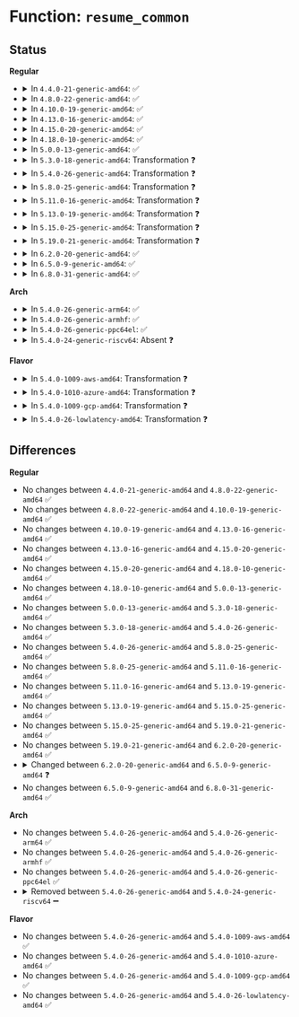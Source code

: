 # Function: <code>resume_common</code>

## Status
<b>Regular</b>
<ul>
<li>
<details>
<summary>In <code>4.4.0-21-generic-amd64</code>: ✅</summary>

```c
int resume_common(struct device * dev, int event)
```

```json
{
  "name": "resume_common",
  "collision_type": "Unique Static",
  "inline_type": "No",
  "funcs": [
    {
      "addr": 18446744071585267376,
      "name": "resume_common",
      "external": false,
      "loc": "drivers/usb/core/hcd-pci.c:487",
      "file": "drivers/usb/core/hcd-pci.c",
      "inline": "seen, unknown",
      "caller_inline": [],
      "caller_func": [
        "drivers/usb/core/hcd-pci.c:hcd_pci_runtime_resume",
        "drivers/usb/core/hcd-pci.c:hcd_pci_restore",
        "drivers/usb/core/hcd-pci.c:hcd_pci_resume"
      ]
    }
  ],
  "symbols": [
    {
      "addr": 18446744071585267376,
      "name": "resume_common",
      "section": ".text",
      "bind": "STB_LOCAL",
      "size": 319
    }
  ]
}
```
</details>
</li>
<li>
<details>
<summary>In <code>4.8.0-22-generic-amd64</code>: ✅</summary>

```c
int resume_common(struct device * dev, int event)
```

```json
{
  "name": "resume_common",
  "collision_type": "Unique Static",
  "inline_type": "No",
  "funcs": [
    {
      "addr": 18446744071585663072,
      "name": "resume_common",
      "external": false,
      "loc": "drivers/usb/core/hcd-pci.c:495",
      "file": "drivers/usb/core/hcd-pci.c",
      "inline": "seen, unknown",
      "caller_inline": [],
      "caller_func": [
        "drivers/usb/core/hcd-pci.c:hcd_pci_runtime_resume",
        "drivers/usb/core/hcd-pci.c:hcd_pci_restore",
        "drivers/usb/core/hcd-pci.c:hcd_pci_resume"
      ]
    }
  ],
  "symbols": [
    {
      "addr": 18446744071585663072,
      "name": "resume_common",
      "section": ".text",
      "bind": "STB_LOCAL",
      "size": 351
    }
  ]
}
```
</details>
</li>
<li>
<details>
<summary>In <code>4.10.0-19-generic-amd64</code>: ✅</summary>

```c
int resume_common(struct device * dev, int event)
```

```json
{
  "name": "resume_common",
  "collision_type": "Unique Static",
  "inline_type": "No",
  "funcs": [
    {
      "addr": 18446744071585850768,
      "name": "resume_common",
      "external": false,
      "loc": "drivers/usb/core/hcd-pci.c:495",
      "file": "drivers/usb/core/hcd-pci.c",
      "inline": "seen, unknown",
      "caller_inline": [],
      "caller_func": [
        "drivers/usb/core/hcd-pci.c:hcd_pci_runtime_resume",
        "drivers/usb/core/hcd-pci.c:hcd_pci_restore",
        "drivers/usb/core/hcd-pci.c:hcd_pci_resume"
      ]
    }
  ],
  "symbols": [
    {
      "addr": 18446744071585850768,
      "name": "resume_common",
      "section": ".text",
      "bind": "STB_LOCAL",
      "size": 351
    }
  ]
}
```
</details>
</li>
<li>
<details>
<summary>In <code>4.13.0-16-generic-amd64</code>: ✅</summary>

```c
int resume_common(struct device * dev, int event)
```

```json
{
  "name": "resume_common",
  "collision_type": "Unique Static",
  "inline_type": "No",
  "funcs": [
    {
      "addr": 18446744071585935984,
      "name": "resume_common",
      "external": false,
      "loc": "drivers/usb/core/hcd-pci.c:495",
      "file": "drivers/usb/core/hcd-pci.c",
      "inline": "seen, unknown",
      "caller_inline": [],
      "caller_func": [
        "drivers/usb/core/hcd-pci.c:hcd_pci_runtime_resume",
        "drivers/usb/core/hcd-pci.c:hcd_pci_restore",
        "drivers/usb/core/hcd-pci.c:hcd_pci_resume"
      ]
    }
  ],
  "symbols": [
    {
      "addr": 18446744071585935984,
      "name": "resume_common",
      "section": ".text",
      "bind": "STB_LOCAL",
      "size": 351
    }
  ]
}
```
</details>
</li>
<li>
<details>
<summary>In <code>4.15.0-20-generic-amd64</code>: ✅</summary>

```c
int resume_common(struct device * dev, int event)
```

```json
{
  "name": "resume_common",
  "collision_type": "Unique Static",
  "inline_type": "No",
  "funcs": [
    {
      "addr": 18446744071586377792,
      "name": "resume_common",
      "external": false,
      "loc": "drivers/usb/core/hcd-pci.c:482",
      "file": "drivers/usb/core/hcd-pci.c",
      "inline": "seen, unknown",
      "caller_inline": [],
      "caller_func": [
        "drivers/usb/core/hcd-pci.c:hcd_pci_runtime_resume",
        "drivers/usb/core/hcd-pci.c:hcd_pci_restore",
        "drivers/usb/core/hcd-pci.c:hcd_pci_resume"
      ]
    }
  ],
  "symbols": [
    {
      "addr": 18446744071586377792,
      "name": "resume_common",
      "section": ".text",
      "bind": "STB_LOCAL",
      "size": 354
    }
  ]
}
```
</details>
</li>
<li>
<details>
<summary>In <code>4.18.0-10-generic-amd64</code>: ✅</summary>

```c
int resume_common(struct device * dev, int event)
```

```json
{
  "name": "resume_common",
  "collision_type": "Unique Static",
  "inline_type": "No",
  "funcs": [
    {
      "addr": 18446744071586637280,
      "name": "resume_common",
      "external": false,
      "loc": "drivers/usb/core/hcd-pci.c:482",
      "file": "drivers/usb/core/hcd-pci.c",
      "inline": "seen, unknown",
      "caller_inline": [],
      "caller_func": [
        "drivers/usb/core/hcd-pci.c:hcd_pci_runtime_resume",
        "drivers/usb/core/hcd-pci.c:hcd_pci_restore",
        "drivers/usb/core/hcd-pci.c:hcd_pci_resume"
      ]
    }
  ],
  "symbols": [
    {
      "addr": 18446744071586637280,
      "name": "resume_common",
      "section": ".text",
      "bind": "STB_LOCAL",
      "size": 331
    }
  ]
}
```
</details>
</li>
<li>
<details>
<summary>In <code>5.0.0-13-generic-amd64</code>: ✅</summary>

```c
int resume_common(struct device * dev, int event)
```

```json
{
  "name": "resume_common",
  "collision_type": "Unique Static",
  "inline_type": "No",
  "funcs": [
    {
      "addr": 18446744071586786400,
      "name": "resume_common",
      "external": false,
      "loc": "drivers/usb/core/hcd-pci.c:482",
      "file": "drivers/usb/core/hcd-pci.c",
      "inline": "seen, unknown",
      "caller_inline": [],
      "caller_func": [
        "drivers/usb/core/hcd-pci.c:hcd_pci_runtime_resume",
        "drivers/usb/core/hcd-pci.c:hcd_pci_restore",
        "drivers/usb/core/hcd-pci.c:hcd_pci_resume"
      ]
    }
  ],
  "symbols": [
    {
      "addr": 18446744071586786400,
      "name": "resume_common",
      "section": ".text",
      "bind": "STB_LOCAL",
      "size": 331
    }
  ]
}
```
</details>
</li>
<li>
<details>
<summary>In <code>5.3.0-18-generic-amd64</code>: Transformation ❓</summary>

```c
int resume_common(struct device * dev, int event)
```

```json
{
  "name": "resume_common",
  "collision_type": "Unique Static",
  "inline_type": "No",
  "funcs": [
    {
      "addr": 0,
      "name": "resume_common",
      "external": false,
      "loc": "drivers/usb/core/hcd-pci.c:468",
      "file": "drivers/usb/core/hcd-pci.c",
      "inline": "seen, unknown",
      "caller_inline": [],
      "caller_func": [
        "drivers/usb/core/hcd-pci.c:hcd_pci_runtime_resume",
        "drivers/usb/core/hcd-pci.c:hcd_pci_restore",
        "drivers/usb/core/hcd-pci.c:hcd_pci_resume"
      ]
    }
  ],
  "symbols": [
    {
      "addr": 18446744071587041600,
      "name": "resume_common",
      "section": ".text",
      "bind": "STB_LOCAL",
      "size": 279
    },
    {
      "addr": 18446744071587044226,
      "name": "resume_common.cold",
      "section": ".text",
      "bind": "STB_LOCAL",
      "size": 52
    }
  ]
}
```
</details>
</li>
<li>
<details>
<summary>In <code>5.4.0-26-generic-amd64</code>: Transformation ❓</summary>

```c
int resume_common(struct device * dev, int event)
```

```json
{
  "name": "resume_common",
  "collision_type": "Unique Static",
  "inline_type": "No",
  "funcs": [
    {
      "addr": 0,
      "name": "resume_common",
      "external": false,
      "loc": "drivers/usb/core/hcd-pci.c:467",
      "file": "drivers/usb/core/hcd-pci.c",
      "inline": "seen, unknown",
      "caller_inline": [],
      "caller_func": [
        "drivers/usb/core/hcd-pci.c:hcd_pci_runtime_resume",
        "drivers/usb/core/hcd-pci.c:hcd_pci_restore",
        "drivers/usb/core/hcd-pci.c:hcd_pci_resume"
      ]
    }
  ],
  "symbols": [
    {
      "addr": 18446744071587242000,
      "name": "resume_common",
      "section": ".text",
      "bind": "STB_LOCAL",
      "size": 279
    },
    {
      "addr": 18446744071587244626,
      "name": "resume_common.cold",
      "section": ".text",
      "bind": "STB_LOCAL",
      "size": 52
    }
  ]
}
```
</details>
</li>
<li>
<details>
<summary>In <code>5.8.0-25-generic-amd64</code>: Transformation ❓</summary>

```c
int resume_common(struct device * dev, int event)
```

```json
{
  "name": "resume_common",
  "collision_type": "Unique Static",
  "inline_type": "No",
  "funcs": [
    {
      "addr": 0,
      "name": "resume_common",
      "external": false,
      "loc": "drivers/usb/core/hcd-pci.c:468",
      "file": "drivers/usb/core/hcd-pci.c",
      "inline": "seen, unknown",
      "caller_inline": [],
      "caller_func": [
        "drivers/usb/core/hcd-pci.c:hcd_pci_runtime_resume",
        "drivers/usb/core/hcd-pci.c:hcd_pci_restore",
        "drivers/usb/core/hcd-pci.c:hcd_pci_resume"
      ]
    }
  ],
  "symbols": [
    {
      "addr": 18446744071588096832,
      "name": "resume_common",
      "section": ".text",
      "bind": "STB_LOCAL",
      "size": 279
    },
    {
      "addr": 18446744071588098583,
      "name": "resume_common.cold",
      "section": ".text",
      "bind": "STB_LOCAL",
      "size": 52
    }
  ]
}
```
</details>
</li>
<li>
<details>
<summary>In <code>5.11.0-16-generic-amd64</code>: Transformation ❓</summary>

```c
int resume_common(struct device * dev, int event)
```

```json
{
  "name": "resume_common",
  "collision_type": "Unique Static",
  "inline_type": "No",
  "funcs": [
    {
      "addr": 0,
      "name": "resume_common",
      "external": false,
      "loc": "drivers/usb/core/hcd-pci.c:479",
      "file": "drivers/usb/core/hcd-pci.c",
      "inline": "seen, unknown",
      "caller_inline": [],
      "caller_func": [
        "drivers/usb/core/hcd-pci.c:hcd_pci_runtime_resume",
        "drivers/usb/core/hcd-pci.c:hcd_pci_restore",
        "drivers/usb/core/hcd-pci.c:hcd_pci_resume"
      ]
    }
  ],
  "symbols": [
    {
      "addr": 18446744071588138864,
      "name": "resume_common",
      "section": ".text",
      "bind": "STB_LOCAL",
      "size": 282
    },
    {
      "addr": 18446744071591553755,
      "name": "resume_common.cold",
      "section": ".text",
      "bind": "STB_LOCAL",
      "size": 52
    }
  ]
}
```
</details>
</li>
<li>
<details>
<summary>In <code>5.13.0-19-generic-amd64</code>: Transformation ❓</summary>

```c
int resume_common(struct device * dev, int event)
```

```json
{
  "name": "resume_common",
  "collision_type": "Unique Static",
  "inline_type": "No",
  "funcs": [
    {
      "addr": 0,
      "name": "resume_common",
      "external": false,
      "loc": "drivers/usb/core/hcd-pci.c:479",
      "file": "drivers/usb/core/hcd-pci.c",
      "inline": "seen, unknown",
      "caller_inline": [],
      "caller_func": [
        "drivers/usb/core/hcd-pci.c:hcd_pci_runtime_resume",
        "drivers/usb/core/hcd-pci.c:hcd_pci_restore",
        "drivers/usb/core/hcd-pci.c:hcd_pci_resume"
      ]
    }
  ],
  "symbols": [
    {
      "addr": 18446744071588020960,
      "name": "resume_common",
      "section": ".text",
      "bind": "STB_LOCAL",
      "size": 282
    },
    {
      "addr": 18446744071591496044,
      "name": "resume_common.cold",
      "section": ".text",
      "bind": "STB_LOCAL",
      "size": 52
    }
  ]
}
```
</details>
</li>
<li>
<details>
<summary>In <code>5.15.0-25-generic-amd64</code>: Transformation ❓</summary>

```c
int resume_common(struct device * dev, int event)
```

```json
{
  "name": "resume_common",
  "collision_type": "Unique Static",
  "inline_type": "No",
  "funcs": [
    {
      "addr": 0,
      "name": "resume_common",
      "external": false,
      "loc": "drivers/usb/core/hcd-pci.c:479",
      "file": "drivers/usb/core/hcd-pci.c",
      "inline": "seen, unknown",
      "caller_inline": [],
      "caller_func": [
        "drivers/usb/core/hcd-pci.c:hcd_pci_runtime_resume",
        "drivers/usb/core/hcd-pci.c:hcd_pci_restore",
        "drivers/usb/core/hcd-pci.c:hcd_pci_resume"
      ]
    }
  ],
  "symbols": [
    {
      "addr": 18446744071588637232,
      "name": "resume_common",
      "section": ".text",
      "bind": "STB_LOCAL",
      "size": 279
    },
    {
      "addr": 18446744071592574114,
      "name": "resume_common.cold",
      "section": ".text",
      "bind": "STB_LOCAL",
      "size": 52
    }
  ]
}
```
</details>
</li>
<li>
<details>
<summary>In <code>5.19.0-21-generic-amd64</code>: Transformation ❓</summary>

```c
int resume_common(struct device * dev, int event)
```

```json
{
  "name": "resume_common",
  "collision_type": "Unique Static",
  "inline_type": "No",
  "funcs": [
    {
      "addr": 0,
      "name": "resume_common",
      "external": false,
      "loc": "drivers/usb/core/hcd-pci.c:478",
      "file": "drivers/usb/core/hcd-pci.c",
      "inline": "seen, unknown",
      "caller_inline": [],
      "caller_func": [
        "drivers/usb/core/hcd-pci.c:hcd_pci_runtime_resume",
        "drivers/usb/core/hcd-pci.c:hcd_pci_restore",
        "drivers/usb/core/hcd-pci.c:hcd_pci_resume"
      ]
    }
  ],
  "symbols": [
    {
      "addr": 18446744071590053408,
      "name": "resume_common",
      "section": ".text",
      "bind": "STB_LOCAL",
      "size": 266
    },
    {
      "addr": 18446744071594453844,
      "name": "resume_common.cold",
      "section": ".text",
      "bind": "STB_LOCAL",
      "size": 52
    }
  ]
}
```
</details>
</li>
<li>
<details>
<summary>In <code>6.2.0-20-generic-amd64</code>: ✅</summary>

```c
int resume_common(struct device * dev, int event)
```

```json
{
  "name": "resume_common",
  "collision_type": "Unique Static",
  "inline_type": "No",
  "funcs": [
    {
      "addr": 18446744071591659488,
      "name": "resume_common",
      "external": false,
      "loc": "drivers/usb/core/hcd-pci.c:473",
      "file": "drivers/usb/core/hcd-pci.c",
      "inline": "seen, unknown",
      "caller_inline": [],
      "caller_func": [
        "drivers/usb/core/hcd-pci.c:hcd_pci_runtime_resume",
        "drivers/usb/core/hcd-pci.c:hcd_pci_restore",
        "drivers/usb/core/hcd-pci.c:hcd_pci_resume"
      ]
    }
  ],
  "symbols": [
    {
      "addr": 18446744071591659488,
      "name": "resume_common",
      "section": ".text",
      "bind": "STB_LOCAL",
      "size": 332
    }
  ]
}
```
</details>
</li>
<li>
<details>
<summary>In <code>6.5.0-9-generic-amd64</code>: ✅</summary>

```c
int resume_common(struct device * dev, pm_message_t msg)
```

```json
{
  "name": "resume_common",
  "collision_type": "Unique Static",
  "inline_type": "No",
  "funcs": [
    {
      "addr": 18446744071592082272,
      "name": "resume_common",
      "external": false,
      "loc": "drivers/usb/core/hcd-pci.c:476",
      "file": "drivers/usb/core/hcd-pci.c",
      "inline": "seen, unknown",
      "caller_inline": [],
      "caller_func": [
        "drivers/usb/core/hcd-pci.c:hcd_pci_runtime_resume",
        "drivers/usb/core/hcd-pci.c:hcd_pci_restore",
        "drivers/usb/core/hcd-pci.c:hcd_pci_resume"
      ]
    }
  ],
  "symbols": [
    {
      "addr": 18446744071592082272,
      "name": "resume_common",
      "section": ".text",
      "bind": "STB_LOCAL",
      "size": 325
    }
  ]
}
```
</details>
</li>
<li>
<details>
<summary>In <code>6.8.0-31-generic-amd64</code>: ✅</summary>

```c
int resume_common(struct device * dev, pm_message_t msg)
```

```json
{
  "name": "resume_common",
  "collision_type": "Unique Static",
  "inline_type": "No",
  "funcs": [
    {
      "addr": 18446744071592822704,
      "name": "resume_common",
      "external": false,
      "loc": "drivers/usb/core/hcd-pci.c:475",
      "file": "drivers/usb/core/hcd-pci.c",
      "inline": "seen, unknown",
      "caller_inline": [],
      "caller_func": [
        "drivers/usb/core/hcd-pci.c:hcd_pci_runtime_resume",
        "drivers/usb/core/hcd-pci.c:hcd_pci_restore",
        "drivers/usb/core/hcd-pci.c:hcd_pci_resume"
      ]
    }
  ],
  "symbols": [
    {
      "addr": 18446744071592822704,
      "name": "resume_common",
      "section": ".text",
      "bind": "STB_LOCAL",
      "size": 322
    }
  ]
}
```
</details>
</li>
</ul>
<b>Arch</b>
<ul>
<li>
<details>
<summary>In <code>5.4.0-26-generic-arm64</code>: ✅</summary>

```c
int resume_common(struct device * dev, int event)
```

```json
{
  "name": "resume_common",
  "collision_type": "Unique Static",
  "inline_type": "No",
  "funcs": [
    {
      "addr": 18446603336500340344,
      "name": "resume_common",
      "external": false,
      "loc": "drivers/usb/core/hcd-pci.c:467",
      "file": "drivers/usb/core/hcd-pci.c",
      "inline": "seen, unknown",
      "caller_inline": [],
      "caller_func": [
        "drivers/usb/core/hcd-pci.c:hcd_pci_runtime_resume",
        "drivers/usb/core/hcd-pci.c:hcd_pci_restore",
        "drivers/usb/core/hcd-pci.c:hcd_pci_resume"
      ]
    }
  ],
  "symbols": [
    {
      "addr": 18446603336500340344,
      "name": "resume_common",
      "section": ".text",
      "bind": "STB_LOCAL",
      "size": 356
    }
  ]
}
```
</details>
</li>
<li>
<details>
<summary>In <code>5.4.0-26-generic-armhf</code>: ✅</summary>

```c
int resume_common(struct device * dev, int event)
```

```json
{
  "name": "resume_common",
  "collision_type": "Unique Static",
  "inline_type": "No",
  "funcs": [
    {
      "addr": 3232799584,
      "name": "resume_common",
      "external": false,
      "loc": "drivers/usb/core/hcd-pci.c:467",
      "file": "drivers/usb/core/hcd-pci.c",
      "inline": "seen, unknown",
      "caller_inline": [],
      "caller_func": [
        "drivers/usb/core/hcd-pci.c:hcd_pci_runtime_resume",
        "drivers/usb/core/hcd-pci.c:hcd_pci_restore",
        "drivers/usb/core/hcd-pci.c:hcd_pci_resume"
      ]
    }
  ],
  "symbols": [
    {
      "addr": 3232799584,
      "name": "resume_common",
      "section": ".text",
      "bind": "STB_LOCAL",
      "size": 336
    }
  ]
}
```
</details>
</li>
<li>
<details>
<summary>In <code>5.4.0-26-generic-ppc64el</code>: ✅</summary>

```c
int resume_common(struct device * dev, int event)
```

```json
{
  "name": "resume_common",
  "collision_type": "Unique Static",
  "inline_type": "No",
  "funcs": [
    {
      "addr": 13835058055293652848,
      "name": "resume_common",
      "external": false,
      "loc": "drivers/usb/core/hcd-pci.c:467",
      "file": "drivers/usb/core/hcd-pci.c",
      "inline": "seen, unknown",
      "caller_inline": [],
      "caller_func": [
        "drivers/usb/core/hcd-pci.c:hcd_pci_runtime_resume",
        "drivers/usb/core/hcd-pci.c:hcd_pci_restore",
        "drivers/usb/core/hcd-pci.c:hcd_pci_resume"
      ]
    }
  ],
  "symbols": [
    {
      "addr": 13835058055293652848,
      "name": "resume_common",
      "section": ".text",
      "bind": "STB_LOCAL",
      "size": 540
    }
  ]
}
```
</details>
</li>
<li>
<details>
<summary>In <code>5.4.0-24-generic-riscv64</code>: Absent ❓</summary>

```json
{
  "name": "resume_common",
  "collision_type": "Unique Static",
  "inline_type": "Full",
  "funcs": [
    {
      "addr": 18446743936277233750,
      "name": "resume_common",
      "external": false,
      "loc": "drivers/usb/core/hcd-pci.c:467",
      "file": "drivers/usb/core/hcd-pci.c",
      "inline": "not declared, inlined",
      "caller_inline": [
        "drivers/usb/core/hcd-pci.c:hcd_pci_runtime_resume"
      ],
      "caller_func": []
    }
  ],
  "symbols": []
}
```
</details>
</li>
</ul>
<b>Flavor</b>
<ul>
<li>
<details>
<summary>In <code>5.4.0-1009-aws-amd64</code>: Transformation ❓</summary>

```c
int resume_common(struct device * dev, int event)
```

```json
{
  "name": "resume_common",
  "collision_type": "Unique Static",
  "inline_type": "No",
  "funcs": [
    {
      "addr": 0,
      "name": "resume_common",
      "external": false,
      "loc": "drivers/usb/core/hcd-pci.c:467",
      "file": "drivers/usb/core/hcd-pci.c",
      "inline": "seen, unknown",
      "caller_inline": [],
      "caller_func": [
        "drivers/usb/core/hcd-pci.c:hcd_pci_runtime_resume",
        "drivers/usb/core/hcd-pci.c:hcd_pci_restore",
        "drivers/usb/core/hcd-pci.c:hcd_pci_resume"
      ]
    }
  ],
  "symbols": [
    {
      "addr": 18446744071586948080,
      "name": "resume_common",
      "section": ".text",
      "bind": "STB_LOCAL",
      "size": 279
    },
    {
      "addr": 18446744071586950706,
      "name": "resume_common.cold",
      "section": ".text",
      "bind": "STB_LOCAL",
      "size": 52
    }
  ]
}
```
</details>
</li>
<li>
<details>
<summary>In <code>5.4.0-1010-azure-amd64</code>: Transformation ❓</summary>

```c
int resume_common(struct device * dev, int event)
```

```json
{
  "name": "resume_common",
  "collision_type": "Unique Static",
  "inline_type": "No",
  "funcs": [
    {
      "addr": 0,
      "name": "resume_common",
      "external": false,
      "loc": "drivers/usb/core/hcd-pci.c:467",
      "file": "drivers/usb/core/hcd-pci.c",
      "inline": "seen, unknown",
      "caller_inline": [],
      "caller_func": [
        "drivers/usb/core/hcd-pci.c:hcd_pci_runtime_resume",
        "drivers/usb/core/hcd-pci.c:hcd_pci_restore",
        "drivers/usb/core/hcd-pci.c:hcd_pci_resume"
      ]
    }
  ],
  "symbols": [
    {
      "addr": 18446744071586889232,
      "name": "resume_common",
      "section": ".text",
      "bind": "STB_LOCAL",
      "size": 279
    },
    {
      "addr": 18446744071586891858,
      "name": "resume_common.cold",
      "section": ".text",
      "bind": "STB_LOCAL",
      "size": 52
    }
  ]
}
```
</details>
</li>
<li>
<details>
<summary>In <code>5.4.0-1009-gcp-amd64</code>: Transformation ❓</summary>

```c
int resume_common(struct device * dev, int event)
```

```json
{
  "name": "resume_common",
  "collision_type": "Unique Static",
  "inline_type": "No",
  "funcs": [
    {
      "addr": 0,
      "name": "resume_common",
      "external": false,
      "loc": "drivers/usb/core/hcd-pci.c:467",
      "file": "drivers/usb/core/hcd-pci.c",
      "inline": "seen, unknown",
      "caller_inline": [],
      "caller_func": [
        "drivers/usb/core/hcd-pci.c:hcd_pci_runtime_resume",
        "drivers/usb/core/hcd-pci.c:hcd_pci_restore",
        "drivers/usb/core/hcd-pci.c:hcd_pci_resume"
      ]
    }
  ],
  "symbols": [
    {
      "addr": 18446744071587196560,
      "name": "resume_common",
      "section": ".text",
      "bind": "STB_LOCAL",
      "size": 279
    },
    {
      "addr": 18446744071587199186,
      "name": "resume_common.cold",
      "section": ".text",
      "bind": "STB_LOCAL",
      "size": 52
    }
  ]
}
```
</details>
</li>
<li>
<details>
<summary>In <code>5.4.0-26-lowlatency-amd64</code>: Transformation ❓</summary>

```c
int resume_common(struct device * dev, int event)
```

```json
{
  "name": "resume_common",
  "collision_type": "Unique Static",
  "inline_type": "No",
  "funcs": [
    {
      "addr": 0,
      "name": "resume_common",
      "external": false,
      "loc": "drivers/usb/core/hcd-pci.c:467",
      "file": "drivers/usb/core/hcd-pci.c",
      "inline": "seen, unknown",
      "caller_inline": [],
      "caller_func": [
        "drivers/usb/core/hcd-pci.c:hcd_pci_runtime_resume",
        "drivers/usb/core/hcd-pci.c:hcd_pci_restore",
        "drivers/usb/core/hcd-pci.c:hcd_pci_resume"
      ]
    }
  ],
  "symbols": [
    {
      "addr": 18446744071587303632,
      "name": "resume_common",
      "section": ".text",
      "bind": "STB_LOCAL",
      "size": 279
    },
    {
      "addr": 18446744071587306258,
      "name": "resume_common.cold",
      "section": ".text",
      "bind": "STB_LOCAL",
      "size": 52
    }
  ]
}
```
</details>
</li>
</ul>

## Differences
<b>Regular</b>
<ul>
<li>
No changes between <code>4.4.0-21-generic-amd64</code> and <code>4.8.0-22-generic-amd64</code> ✅
</li>
<li>
No changes between <code>4.8.0-22-generic-amd64</code> and <code>4.10.0-19-generic-amd64</code> ✅
</li>
<li>
No changes between <code>4.10.0-19-generic-amd64</code> and <code>4.13.0-16-generic-amd64</code> ✅
</li>
<li>
No changes between <code>4.13.0-16-generic-amd64</code> and <code>4.15.0-20-generic-amd64</code> ✅
</li>
<li>
No changes between <code>4.15.0-20-generic-amd64</code> and <code>4.18.0-10-generic-amd64</code> ✅
</li>
<li>
No changes between <code>4.18.0-10-generic-amd64</code> and <code>5.0.0-13-generic-amd64</code> ✅
</li>
<li>
No changes between <code>5.0.0-13-generic-amd64</code> and <code>5.3.0-18-generic-amd64</code> ✅
</li>
<li>
No changes between <code>5.3.0-18-generic-amd64</code> and <code>5.4.0-26-generic-amd64</code> ✅
</li>
<li>
No changes between <code>5.4.0-26-generic-amd64</code> and <code>5.8.0-25-generic-amd64</code> ✅
</li>
<li>
No changes between <code>5.8.0-25-generic-amd64</code> and <code>5.11.0-16-generic-amd64</code> ✅
</li>
<li>
No changes between <code>5.11.0-16-generic-amd64</code> and <code>5.13.0-19-generic-amd64</code> ✅
</li>
<li>
No changes between <code>5.13.0-19-generic-amd64</code> and <code>5.15.0-25-generic-amd64</code> ✅
</li>
<li>
No changes between <code>5.15.0-25-generic-amd64</code> and <code>5.19.0-21-generic-amd64</code> ✅
</li>
<li>
No changes between <code>5.19.0-21-generic-amd64</code> and <code>6.2.0-20-generic-amd64</code> ✅
</li>
<li>
<details>
<summary>Changed between <code>6.2.0-20-generic-amd64</code> and <code>6.5.0-9-generic-amd64</code> ❓</summary>
<ul>
<li>
<b>Param added. </b>
<code>pm_message_t msg</code>
</li>
<li>
<b>Param removed. </b>
<code>int event</code>
</li>
</ul>
</details>
</li>
<li>
No changes between <code>6.5.0-9-generic-amd64</code> and <code>6.8.0-31-generic-amd64</code> ✅
</li>
</ul>
<b>Arch</b>
<ul>
<li>
No changes between <code>5.4.0-26-generic-amd64</code> and <code>5.4.0-26-generic-arm64</code> ✅
</li>
<li>
No changes between <code>5.4.0-26-generic-amd64</code> and <code>5.4.0-26-generic-armhf</code> ✅
</li>
<li>
No changes between <code>5.4.0-26-generic-amd64</code> and <code>5.4.0-26-generic-ppc64el</code> ✅
</li>
<li>
<details>
<summary>Removed between <code>5.4.0-26-generic-amd64</code> and <code>5.4.0-24-generic-riscv64</code> ➖</summary>

```c
int resume_common(struct device * dev, int event)
```
</details>
</li>
</ul>
<b>Flavor</b>
<ul>
<li>
No changes between <code>5.4.0-26-generic-amd64</code> and <code>5.4.0-1009-aws-amd64</code> ✅
</li>
<li>
No changes between <code>5.4.0-26-generic-amd64</code> and <code>5.4.0-1010-azure-amd64</code> ✅
</li>
<li>
No changes between <code>5.4.0-26-generic-amd64</code> and <code>5.4.0-1009-gcp-amd64</code> ✅
</li>
<li>
No changes between <code>5.4.0-26-generic-amd64</code> and <code>5.4.0-26-lowlatency-amd64</code> ✅
</li>
</ul>
